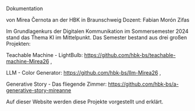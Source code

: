 
Dokumentation

von Mirea Černota
an der HBK in Braunschweig
Dozent: Fabian Morón Zifas

Im Grundlagenkurs der Digitalen Kommunikation im Sommersemester 2024 stand das Thema KI im Mittelpunkt. 
Das Semester bestand aus drei großen Projekten:

Teachable Machine - LightBulb:
https://github.com/hbk-bs/teachable-machine-Mirea26 ,

LLM - Color Generator:
https://github.com/hbk-bs/llm-Mirea26 ,

Generative Story - Das fliegende Zimmer:
https://github.com/hbk-bs/a-generative-story-mireanne

Auf dieser Website werden diese Projekte vorgestellt und erklärt.